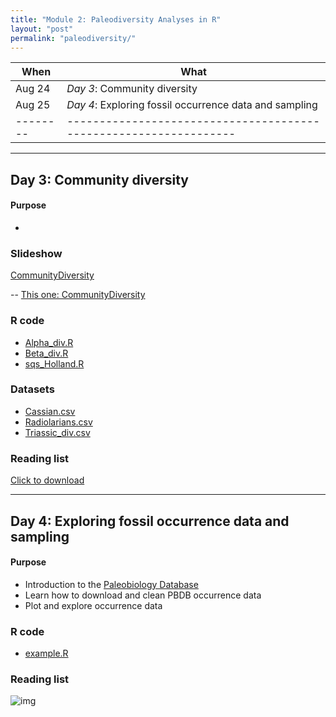 ```yaml
---
title: "Module 2: Paleodiversity Analyses in R"
layout: "post" 
permalink: "paleodiversity/"
---
```



| When   | What                                                            |
|--------|-----------------------------------------------------------------|
| Aug 24 | *Day 3*: Community diversity                                    |
| Aug 25 | *Day 4*: Exploring fossil occurrence data and sampling          |
|--------|-----------------------------------------------------------------|

- - -

## Day 3: Community diversity

#### Purpose
- 

### Slideshow
[CommunityDiversity]({{site.baseurl}}/slides/2_paleodiversity/CommunityDiversity.pptx)

-- [This one: CommunityDiversity]({{site.baseurl}}/data/2_paleodiversity/CommunityDiversity.pptx)

### R code
- [Alpha_div.R]({{site.baseurl}}/data/2_paleodiversity/Alpha_div.R)
- [Beta_div.R]({{site.baseurl}}/data/2_paleodiversity/Beta_div.R)
- [sqs_Holland.R]({{site.baseurl}}/data/2_paleodiversity/sqs_Holland.R)


### Datasets
- [Cassian.csv]({{site.baseurl}}/data/2_paleodiversity/Cassian.csv)
- [Radiolarians.csv]({{site.baseurl}}/data/2_paleodiversity/Radiolarians.csv)
- [Triassic_div.csv]({{site.baseurl}}/data/2_paleodiversity/Triassic_div.csv)


### Reading list
[Click to download]({{site.baseurl}}/data/2_paleodiversity/ReadingList_Kiessling.docx)



- - -

## Day 4: Exploring fossil occurrence data and sampling


#### Purpose
- Introduction to the [Paleobiology Database](https://paleobiodb.org/#/)
- Learn how to download and clean PBDB occurrence data
- Plot and explore occurrence data


### R code
- [example.R]({{site.baseurl}}/data/2_paleodiversity/Alpha_div.R)


### Reading list



![img](https://www.paleosynthesis.nat.fau.de/wp-content/uploads/2019/09/Icon-SummerSchool-150x150.png)


